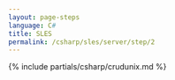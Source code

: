 ```yaml
---
layout: page-steps
language: C#
title: SLES
permalink: /csharp/sles/server/step/2
---
```


{% include partials/csharp/crudunix.md %}
